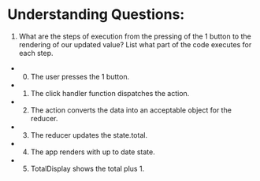 # Understanding Questions:
1. What are the steps of execution from the pressing of the 1 button to the rendering of our updated value? List what part of the code executes for each step.
* 0) The user presses the 1 button.
* 1) The click handler function dispatches the action.
* 2) The action converts the data into an acceptable object for the reducer.
* 3) The reducer updates the state.total.
* 4) The app renders with up to date state.
* 5) TotalDisplay shows the total plus 1.

